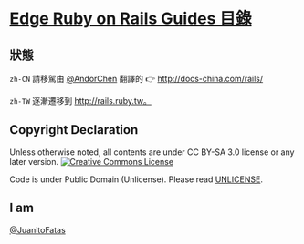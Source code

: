 # [Edge Ruby on Rails Guides 目錄](/guides/index.md)

## 狀態

`zh-CN` 請移駕由 [@AndorChen][ac] 翻譯的 :point_right: http://docs-china.com/rails/

`zh-TW` 逐漸遷移到 http://rails.ruby.tw。

## Copyright Declaration

Unless otherwise noted, all contents are under CC BY-SA 3.0 license or any later version. <a rel="license" href="http://creativecommons.org/licenses/by-sa/3.0/deed"><img alt="Creative Commons License" style="border-width:0" src="http://i.creativecommons.org/l/by-sa/3.0/88x31.png" /></a>

Code is under Public Domain (Unlicense). Please read [UNLICENSE](/UNLICENSE).

## I am

[@JuanitoFatas](https://twitter.com/JuanitoFatas)

[mail-to-juanito-fatas]: mailto://katehuang0320@gmail.com
[new-issue]: https://github.com/JuanitoFatas/Guides/issues/new
[ac]: http://about.ac/
